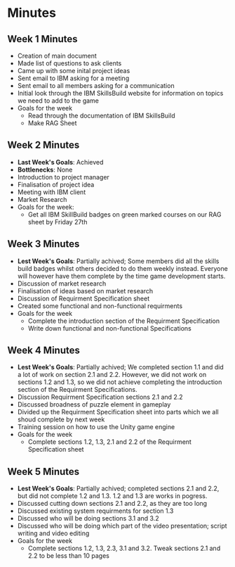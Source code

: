 # Minutes

## Week 1 Minutes

- Creation of main document
- Made list of questions to ask clients
- Came up with some inital project ideas
- Sent email to IBM asking for a meeting
- Sent email to all members asking for a communication
- Initial look through the IBM SkillsBuild website for information on topics we need to add to the game
- Goals for the week
  - Read through the documentation of IBM SkillsBuild
  - Make RAG Sheet

## Week 2 Minutes

- **Last Week's Goals**: Achieved
- **Bottlenecks**: None
- Introduction to project manager
- Finalisation of project idea
- Meeting with IBM client
- Market Research
- Goals for the week:
  - Get all IBM SkillBuild badges on green marked courses on our RAG sheet by Friday 27th

## Week 3 Minutes
- **Lest Week's Goals**: Partially achived; Some members did all the skills build badges whilst others decided to do them weekly instead. Everyone will however have them complete by the time game development starts.
- Discussion of market research 
- Finalisation of ideas based on market research
- Discussion of Requirment Specification sheet
- Created some functional and non-functional requirments
- Goals for the week
  - Complete the introduction section of the Requirment Specification
  - Write down functional and non-functional Specifications 


## Week 4 Minutes
- **Lest Week's Goals**: Partially achived; We completed section 1.1 and did a lot of work on section 2.1 and 2.2. However, we did not work on sections 1.2 and 1.3, so we did not achieve completing the introduction section of the Requirment Specifications. 
- Discussion Requirment Specification sections 2.1 and 2.2
- Discussed broadness of puzzle element in gameplay
- Divided up the Requirment Specification sheet into parts which we all shoud complete by next week
- Training session on how to use the Unity game engine
- Goals for the week
  - Complete sections 1.2, 1.3, 2.1 and 2.2 of the Requirment Specification sheet

## Week 5 Minutes
- **Lest Week's Goals**: Partially achived; completed sections 2.1 and 2.2, but did not complete 1.2 and 1.3. 1.2 and 1.3 are works in pogress.
- Discussed cutting down sections 2.1 and 2.2, as they are too long
- Discussed existing system requirments for section 1.3
- Discussed who will be doing sections 3.1 and 3.2
- Discussed who will be doing which part of the video presentation; script writing and video editing
- Goals for the week
  - Complete sections 1.2, 1.3, 2.3, 3.1 and 3.2. Tweak sections 2.1 and 2.2 to be less than 10 pages
